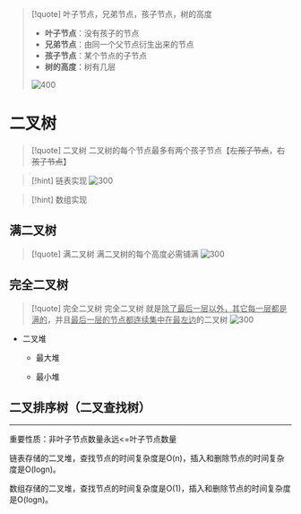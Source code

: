 >[!quote] 叶子节点，兄弟节点，孩子节点，树的高度
>- **叶子节点**：没有孩子的节点
>- **兄弟节点**：由同一个父节点衍生出来的节点
>- **孩子节点**：某个节点的子节点
>- **树的高度**：树有几层
>
>![400](https://obsidian-1307744200.cos.ap-guangzhou.myqcloud.com/%E5%9B%BE%E7%89%87/202404260043752.png)

# 二叉树
>[!quote] 二叉树
>二叉树的每个节点最多有两个孩子节点【~~左孩子节点~~，~~右孩子节点~~】

>[!hint] 链表实现
>![300](https://obsidian-1307744200.cos.ap-guangzhou.myqcloud.com/%E5%9B%BE%E7%89%87/202404260052446.png)

>[!hint] 数组实现
>

## 满二叉树
>[!quote] 满二叉树
>满二叉树的每个高度必需铺满
>![300](https://obsidian-1307744200.cos.ap-guangzhou.myqcloud.com/%E5%9B%BE%E7%89%87/202404260046355.png)




## 完全二叉树
>[!quote] 完全二叉树
>完全二叉树 就是<u>除了最后一层以外，其它每一层都是满的</u>，并且<u>最后一层的节点都连续集中在最左边</u>的二叉树
>![300](https://obsidian-1307744200.cos.ap-guangzhou.myqcloud.com/%E5%9B%BE%E7%89%87/202404260048064.png)



- 二叉堆
	- 最大堆


	- 最小堆


## 二叉排序树（二叉查找树）




---


重要性质：非叶子节点数量永远<=叶子节点数量

链表存储的二叉堆，查找节点的时间复杂度是O(n)，插入和删除节点的时间复杂度是O(logn)。

数组存储的二叉堆，查找节点的时间复杂度是O(1)，插入和删除节点的时间复杂度是O(logn)。






























